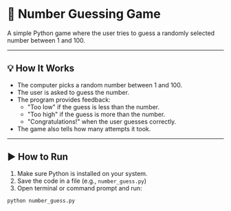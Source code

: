 # 🎯 Number Guessing Game

A simple Python game where the user tries to guess a randomly selected number between 1 and 100.

---

## 💡 How It Works

- The computer picks a random number between 1 and 100.
- The user is asked to guess the number.
- The program provides feedback:
  - "Too low" if the guess is less than the number.
  - "Too high" if the guess is more than the number.
  - "Congratulations!" when the user guesses correctly.
- The game also tells how many attempts it took.

---

## ▶️ How to Run

1. Make sure Python is installed on your system.
2. Save the code in a file (e.g., `number_guess.py`)
3. Open terminal or command prompt and run:

```bash
python number_guess.py
